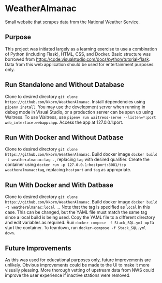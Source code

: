 # WeatherAlmanac
Small website that scrapes data from the National Weather Service.

## Purpose
This project was initiated largely as a learning exercise to use a combination of Python (including Flask), HTML, CSS, and Docker. Basic structure was borrowed from https://code.visualstudio.com/docs/python/tutorial-flask. Data from this web application should be used for entertainment purposes only.

## Run Standalone and Without Database
Clone to desired directory `git clone https://github.com/kkorm/WeatherAlmanac`. Install dependencies using `pipenv install`. You may use the development server when running in debug mode in Visual Studio, or a production server can be spun up using Waitress. To use Waitress, use `pipenv run waitress-serve --listen=*:port web_interface.webapp:app`. Access the app at 127.0.0.1:port.

## Run With Docker and Without Datbase
Clone to desired directory `git clone https://github.com/kkorm/WeatherAlmanac`. Build docker image `docker build -t weatheralmanac:tag .`, replacing `tag` with desired qualifier. Create the container using `docker run -p 127.0.0.1:hostport:8081/tcp weatheralmanac:tag`, replacing `hostport` and `tag` as appropriate.

## Run With Docker and With Datbase
Clone to desired directory `git clone https://github.com/kkorm/WeatherAlmanac`. Build docker image `docker build -t weatheralmanac:local .`. Note that the tag is specified as `local` in this case. This can be changed, but the YAML file must match the same tag since a local build is being used. Copy the YAML file to a different directory and edit variables as required. Run `docker-compose -f Stack_SQL.yml up` to start the container. To teardown, run `docker-compose -f Stack_SQL.yml down`.

## Future Improvements
As this was used for educational purposes only, future improvements are unlikely. Obvious improvements could be made to the UI to make it more visually pleasing. More thorough vetting of upstream data from NWS could improve the user experience if inactive stations were removed.

